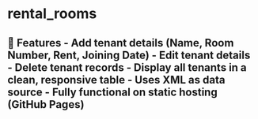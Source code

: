 # rental_rooms
## 🚀 Features - Add tenant details (Name, Room Number, Rent, Joining Date) - Edit tenant details - Delete tenant records - Display all tenants in a clean, responsive table - Uses **XML** as data source - Fully functional on static hosting (GitHub Pages)
